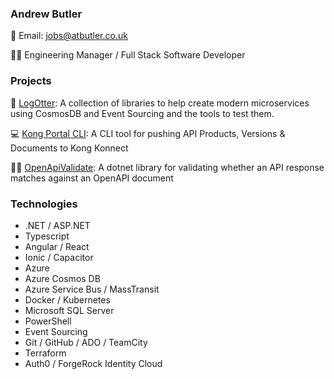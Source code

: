 ### Andrew Butler

📧 Email: jobs@atbutler.co.uk

👨‍💻 Engineering Manager / Full Stack Software Developer

### Projects

🦦 [LogOtter](https://github.com/LogOtter/log-otter): A collection of libraries to help create modern microservices using CosmosDB and Event Sourcing and the tools to test them.

💻 [Kong Portal CLI](https://github.com/AButler/kong-portal-cli): A CLI tool for pushing API Products, Versions & Documents to Kong Konnect

👷‍♂️ [OpenApiValidate](https://github.com/AButler/openapi-validate): A dotnet library for validating whether an API response matches against an OpenAPI document

### Technologies

* .NET / ASP.NET
* Typescript
* Angular / React
* Ionic / Capacitor
* Azure
* Azure Cosmos DB
* Azure Service Bus / MassTransit
* Docker / Kubernetes
* Microsoft SQL Server
* PowerShell
* Event Sourcing
* Git / GitHub / ADO / TeamCity
* Terraform
* Auth0 / ForgeRock Identity Cloud
